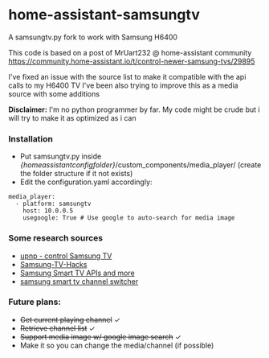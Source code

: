 # home-assistant-samsungtv
A samsungtv.py fork to work with Samsung H6400

This code is based on a post of MrUart232 @ home-assistant community<br />
https://community.home-assistant.io/t/control-newer-samsung-tvs/29895

I've fixed an issue with the source list to make it compatible with the api calls to my H6400 TV
I've been also trying to improve this as a media source with some additions

**Disclaimer:** I'm no python programmer by far. My code might be crude but i will try to make it as optimized as i can

### Installation
- Put samsungtv.py inside *{homeassistantconfigfolder}*/custom_components/media_player/ (create the folder structure if it not exists)
- Edit the configuration.yaml accordingly:
```
media_player:
  - platform: samsungtv
    host: 10.0.0.5
    usegoogle: True # Use google to auto-search for media image
````    

### Some research sources
- [upnp - control Samsung TV](https://forum.iobroker.net/viewtopic.php?t=4449)
- [Samsung-TV-Hacks](https://github.com/ohjeongwook/Samsung-TV-Hacks/blob/master/Servers/smp4.py)
- [Samsung Smart TV APIs and more](https://github.com/casperboone/homey-samsung-smart-tv/blob/master/samsung.md)
- [samsung smart tv channel switcher](https://github.com/yath/sstcs/)
### Future plans:
 - ~~Get current playing channel~~ ✓
 - ~~Retrieve channel list~~ ✓
 - ~~Support media image w/ google image search~~ ✓
 - Make it so you can change the media/channel (if possible)

